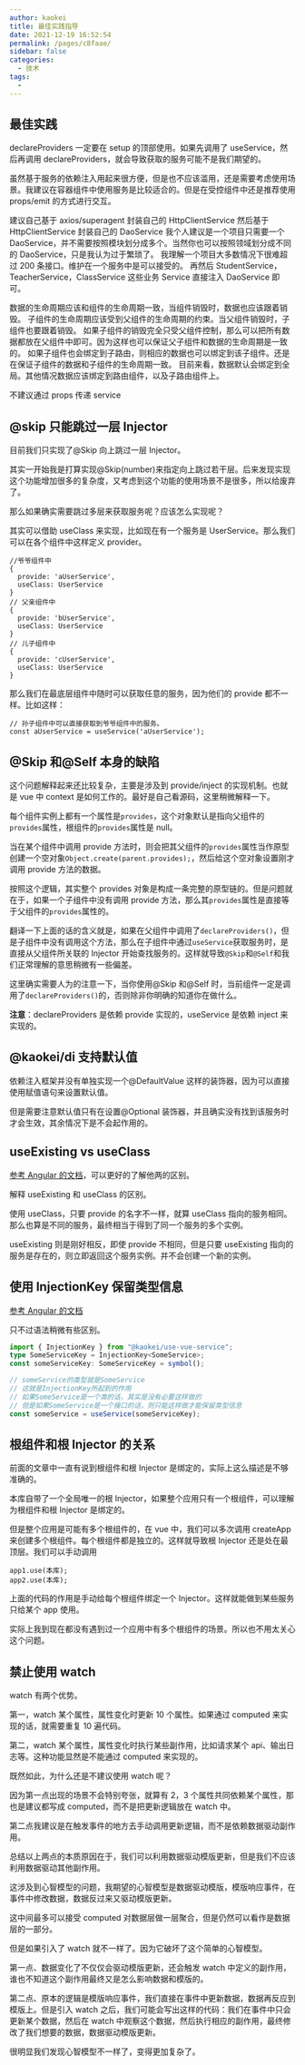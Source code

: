 ```yaml
---
author: kaokei
title: 最佳实践指导
date: 2021-12-19 16:52:54
permalink: /pages/c8faae/
sidebar: false
categories:
  - 技术
tags:
  -
---
```


## 最佳实践

declareProviders 一定要在 setup 的顶部使用。如果先调用了 useService，然后再调用 declareProviders，就会导致获取的服务可能不是我们期望的。

虽然基于服务的依赖注入用起来很方便，但是也不应该滥用，还是需要考虑使用场景。我建议在容器组件中使用服务是比较适合的。但是在受控组件中还是推荐使用 props/emit 的方式进行交互。

建议自己基于 axios/superagent 封装自己的 HttpClientService
然后基于 HttpClientService 封装自己的 DaoService
我个人建议是一个项目只需要一个 DaoService，并不需要按照模块划分成多个。当然你也可以按照领域划分成不同的 DaoService，只是我认为过于繁琐了。
我理解一个项目大多数情况下很难超过 200 条接口。维护在一个服务中是可以接受的。
再然后 StudentService，TeacherService，ClassService 这些业务 Service 直接注入 DaoService 即可。

数据的生命周期应该和组件的生命周期一致，当组件销毁时，数据也应该跟着销毁。
子组件的生命周期应该受到父组件的生命周期的约束。当父组件销毁时，子组件也要跟着销毁。
如果子组件的销毁完全只受父组件控制，那么可以把所有数据都放在父组件中即可。因为这样也可以保证父子组件和数据的生命周期是一致的。
如果子组件也会绑定到子路由，则相应的数据也可以绑定到该子组件。还是在保证子组件的数据和子组件的生命周期一致。
目前来看，数据默认会绑定到全局。其他情况数据应该绑定到路由组件，以及子路由组件上。

不建议通过 props 传递 service

## @skip 只能跳过一层 Injector

目前我们只实现了@Skip 向上跳过一层 Injector。

其实一开始我是打算实现@Skip(number)来指定向上跳过若干层。后来发现实现这个功能增加很多的复杂度，又考虑到这个功能的使用场景不是很多，所以给废弃了。

那么如果确实需要跳过多层来获取服务呢？应该怎么实现呢？

其实可以借助 useClass 来实现，比如现在有一个服务是 UserService。那么我们可以在各个组件中这样定义 provider。

```
//爷爷组件中
{
  provide: 'aUserService',
  useClass: UserService
}
// 父亲组件中
{
  provide: 'bUserService',
  useClass: UserService
}
// 儿子组件中
{
  provide: 'cUserService',
  useClass: UserService
}
```

那么我们在最底层组件中随时可以获取任意的服务，因为他们的 provide 都不一样。比如这样：

```
// 孙子组件中可以直接获取到爷爷组件中的服务。
const aUserService = useService('aUserService');
```

## @Skip 和@Self 本身的缺陷

这个问题解释起来还比较复杂，主要是涉及到 provide/inject 的实现机制。也就是 vue 中 context 是如何工作的。最好是自己看源码，这里稍微解释一下。

每个组件实例上都有一个属性是`provides`，这个对象默认是指向父组件的`provides`属性，根组件的`provides`属性是 null。

当在某个组件中调用 provide 方法时，则会把其父组件的`provides`属性当作原型创建一个空对象`Object.create(parent.provides);`，然后给这个空对象设置刚才调用 provide 方法的数据。

按照这个逻辑，其实整个 provides 对象是构成一条完整的原型链的。但是问题就在于，如果一个子组件中没有调用 provide 方法，那么其`provides`属性是直接等于父组件的`provides`属性的。

翻译一下上面的话的含义就是，如果在父组件中调用了`declareProviders()`，但是子组件中没有调用这个方法，那么在子组件中通过`useService`获取服务时，是直接从父组件所关联的 Injector 开始查找服务的。这样就导致`@Skip`和`@Self`和我们正常理解的意思稍微有一些偏差。

这里确实需要人为的注意一下，当你使用@Skip 和@Self 时，当前组件一定是调用了`declareProviders()`的，否则除非你明确的知道你在做什么。

**注意**：declareProviders 是依赖 provide 实现的，useService 是依赖 inject 来实现的。

## @kaokei/di 支持默认值

依赖注入框架并没有单独实现一个@DefaultValue 这样的装饰器，因为可以直接使用赋值语句来设置默认值。

但是需要注意默认值只有在设置@Optional 装饰器，并且确实没有找到该服务时才会生效，其余情况下是不会起作用的。

## useExisting vs useClass

[参考 Angular 的文档](https://angular.cn/guide/dependency-injection-providers)，可以更好的了解他两的区别。

解释 useExisting 和 useClass 的区别。

使用 useClass，只要 provide 的名字不一样，就算 useClass 指向的服务相同。那么也算是不同的服务，最终相当于得到了同一个服务的多个实例。

useExisting 则是刚好相反，即使 provide 不相同，但是只要 useExisting 指向的服务是存在的，则立即返回这个服务实例。并不会创建一个新的实例。

## 使用 InjectionKey 保留类型信息

[参考 Angular 的文档](https://angular.cn/guide/dependency-injection-providers#using-an-injectiontoken-object)

只不过语法稍微有些区别。

```ts
import { InjectionKey } from "@kaokei/use-vue-service";
type SomeServiceKey = InjectionKey<SomeService>;
const someServiceKey: SomeServiceKey = symbol();

// someService的类型就是SomeService
// 这就是InjectionKey所起到的作用
// 如果SomeService是一个类的话，其实是没有必要这样做的
// 但是如果SomeService是一个接口的话，则只能这样做才能保留类型信息
const someService = useService(someServiceKey);
```

## 根组件和根 Injector 的关系

前面的文章中一直有说到根组件和根 Injector 是绑定的，实际上这么描述是不够准确的。

本库自带了一个全局唯一的根 Injector，如果整个应用只有一个根组件，可以理解为根组件和根 Injector 是绑定的。

但是整个应用是可能有多个根组件的，在 vue 中，我们可以多次调用 createApp 来创建多个根组件。每个根组件都是独立的。这样就导致根 Injector 还是处在最顶层。我们可以手动调用

```
app1.use(本库);
app2.use(本库);
```

上面的代码的作用是手动给每个根组件绑定一个 Injector。这样就能做到某些服务只给某个 app 使用。

实际上我到现在都没有遇到过一个应用中有多个根组件的场景。所以也不用太关心这个问题。

## 禁止使用 watch

watch 有两个优势。

第一，watch 某个属性，属性变化时更新 10 个属性。如果通过 computed 来实现的话，就需要重复 10 遍代码。

第二，watch 某个属性，属性变化时执行某些副作用，比如请求某个 api、输出日志等。这种功能显然是不能通过 computed 来实现的。

既然如此，为什么还是不建议使用 watch 呢？

因为第一点出现的场景不会特别夸张，就算有 2，3 个属性共同依赖某个属性，那也是建议都写成 computed，而不是把更新逻辑放在 watch 中。

第二点我建议是在触发事件的地方去手动调用更新逻辑，而不是依赖数据驱动副作用。

总结以上两点的本质原因在于，我们可以利用数据驱动模版更新，但是我们不应该利用数据驱动其他副作用。

这涉及到心智模型的问题，我期望的心智模型是数据驱动模版，模版响应事件，在事件中修改数据，数据反过来又驱动模版更新。

这中间最多可以接受 computed 对数据层做一层聚合，但是仍然可以看作是数据层的一部分。

但是如果引入了 watch 就不一样了。因为它破坏了这个简单的心智模型。

第一点、数据变化了不仅仅会驱动模版更新，还会触发 watch 中定义的副作用，谁也不知道这个副作用最终又是怎么影响数据和模版的。

第二点、原本的逻辑是模版响应事件，我们直接在事件中更新数据，数据再反应到模版上。但是引入 watch 之后，我们可能会写出这样的代码：我们在事件中只会更新某个数据，然后在 watch 中观察这个数据，然后执行相应的副作用，最终修改了我们想要的数据，数据驱动模版更新。

很明显我们发现心智模型不一样了，变得更加复杂了。
